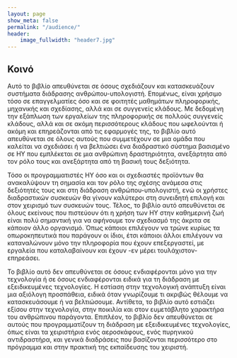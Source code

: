 ```yaml
---
layout: page
show_meta: false
permalink: "/audience/"
header:
    image_fullwidth: "header7.jpg"
---
```


## Κοινό

Αυτό το βιβλίο απευθύνεται σε όσους σχεδιάζουν και κατασκευάζουν συστήματα διάδρασης ανθρώπου-υπολογιστή. Επομένως, είναι χρήσιμο τόσο σε επαγγελματίες όσο και σε φοιτητές μαθημάτων πληροφορικής, μηχανικής και σχεδίασης, αλλά και σε συγγενείς κλάδους. Με δεδομένη την εξάπλωση των εργαλείων της πληροφορικής σε πολλούς συγγενείς κλάδους, αλλά και σε ακόμη περισσότερους κλάδους που ωφελούνται ή ακόμη και επηρεάζονται από τις εφαρμογές της, το βιβλίο αυτό απευθύνεται σε όλους αυτούς που συμμετέχουν σε μια ομάδα που καλείται να σχεδιάσει ή να βελτιώσει ένα διαδραστικό σύστημα βασισμένο σε ΗΥ που εμπλέκεται σε μια ανθρώπινη δραστηριότητα, ανεξάρτητα από τον ρόλο τους και ανεξάρτητα από τη βασική τους δεξιότητα.

Τόσο οι προγραμματιστές ΗΥ όσο και οι σχεδιαστές προϊόντων θα ανακαλύψουν τη σημασία και τον ρόλο της σχέσης ανάμεσα στις δεξιότητές τους και στη διάδραση ανθρώπου-υπολογιστή, ενώ οι χρήστες διαδραστικών συσκευών θα γίνουν καλύτεροι στη συνειδητή επιλογή και στον χειρισμό των συσκευών τους. Τέλος, το βιβλίο αυτό απευθύνεται σε όλους εκείνους που πιστεύουν ότι η χρήση των ΗΥ στην καθημερινή ζωή είναι πολύ σημαντική για να αφήνουμε τον σχεδιασμό της άκριτα σε κάποιον άλλο οργανισμό. Όπως κάποιοι επιλέγουν να τρώνε κυρίως τα οπωροκηπευτικά που παράγουν οι ίδιοι, έτσι κάποιοι άλλοι επιλέγουν να καταναλώνουν μόνο την πληροφορία που έχουν επεξεργαστεί, με εργαλεία που καταλαβαίνουν και έχουν -εν μέρει τουλάχιστον- επηρεάσει.

Το βιβλίο αυτό δεν απευθύνεται σε όσους ενδιαφέρονται μόνο για την τεχνολογία ή σε όσους ενδιαφέρονται ειδικά για τη διάδραση με εξειδικευμένες τεχνολογίες. Η εστίαση στην τεχνολογική ανάπτυξη είναι μια αξιόλογη προσπάθεια, ειδικά όταν γνωρίζουμε τι ακριβώς θέλουμε να κατασκευάσουμε ή να βελτιώσουμε. Αντίθετα, το βιβλίο αυτό εστιάζει εξίσου στην τεχνολογία, στην ποικιλία και στον ευμετάβλητο χαρακτήρα του ανθρώπινου παράγοντα. Επιπλέον, το βιβλίο δεν απευθύνεται σε αυτούς που προγραμματίζουν τη διάδραση με εξειδικευμένες τεχνολογίες, όπως είναι τα χειριστήρια ενός αεροσκάφους, ενός πυρηνικού αντιδραστήρα, και γενικά διαδράσεις που βασίζονται περισσότερο στο πρόγραμμα και στην πρακτική της εκπαίδευσης του χειριστή.
